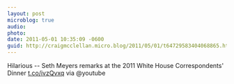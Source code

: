 ```yaml
---
layout: post
microblog: true
audio: 
photo: 
date: 2011-05-01 10:35:09 -0600
guid: http://craigmcclellan.micro.blog/2011/05/01/t64729583404068865.html
---
```

Hilarious -- Seth Meyers remarks at the 2011 White House Correspondents' Dinner [t.co/ivzQvxq](http://t.co/ivzQvxq) via @youtube
